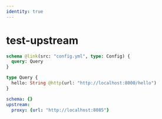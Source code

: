 ```yaml
---
identity: true
---
```


# test-upstream

```graphql @config
schema @link(src: "config.yml", type: Config) {
  query: Query
}

type Query {
  hello: String @http(url: "http://localhost:8000/hello")
}
```

```yml @file:config.yml
schema: {}
upstream:
  proxy: {url: "http://localhost:8085"}
```

